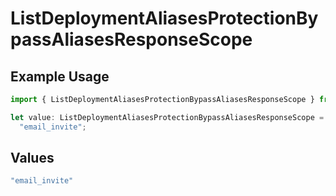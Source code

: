 # ListDeploymentAliasesProtectionBypassAliasesResponseScope

## Example Usage

```typescript
import { ListDeploymentAliasesProtectionBypassAliasesResponseScope } from "@vercel/sdk/models/listdeploymentaliasesop.js";

let value: ListDeploymentAliasesProtectionBypassAliasesResponseScope =
  "email_invite";
```

## Values

```typescript
"email_invite"
```